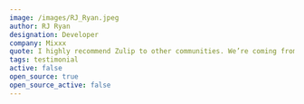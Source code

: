 ```yaml
---
image: /images/RJ_Ryan.jpeg
author: RJ Ryan
designation: Developer
company: Mixxx
quote: I highly recommend Zulip to other communities. We’re coming from Freenode as our only real-time communication so the difference is night and day. Slack is a no-go for many due to not being FLOSS, and I’m concerned about vendor lock-in if they were to stop being so generous. Slack’s threading model is much worse than Zulip’s IMO. The streams/topics flow is an incredibly intuitive way to keep track of everything that is going on.
tags: testimonial
active: false
open_source: true
open_source_active: false
---
```

